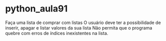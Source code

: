 # python_aula91
Faça uma lista de comprar com listas O usuário deve ter a possibilidade de inserir, apagar e listar valores da sua lista Não permita que o programa quebre com  erros de índices inexistentes na lista.
